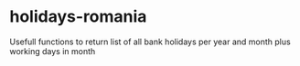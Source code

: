# holidays-romania
Usefull functions to return list of all bank holidays per year and month plus working days in month
